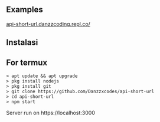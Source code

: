 ## Examples
<a href="https://api-short-url.danzzcoding.repl.co/">api-short-url.danzzcoding.repl.co/</a>

## Instalasi
## For termux
```
> apt update && apt upgrade
> pkg install nodejs
> pkg install git
> git clone https://github.com/Danzzxcodes/api-short-url
> cd api-short-url
> npm start
```
Server run on https://localhost:3000
